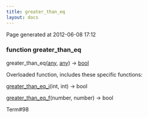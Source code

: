 ```yaml
---
title: greater_than_eq
layout: docs
---
```


<div class="bottom_right_note">Page generated at 2012-06-08 17:12</div>
<h3><span class="minor">function</span> greater_than_eq</h3>

greater_than_eq(<a href="/docs/any.html">any</a>, <a href="/docs/any.html">any</a>) -> <a href="/docs/bool.html">bool</a>
<p></p>


<p>Overloaded function, includes these specific functions:</p>
<p><a href="/docs/greater_than_eq_i.html">greater_than_eq_i</a>(int, int) -> bool</p>
<p><a href="/docs/greater_than_eq_f.html">greater_than_eq_f</a>(number, number) -> bool</p>

<p><span class="extra_minor">Term#98</span></p>
